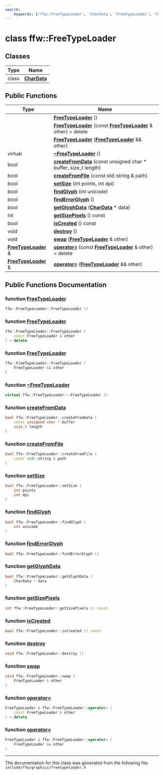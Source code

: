 ```yaml
---
search:
    keywords: ['ffw::FreeTypeLoader', 'CharData', 'FreeTypeLoader', 'FreeTypeLoader', 'FreeTypeLoader', '~FreeTypeLoader', 'createFromData', 'createFromFile', 'setSize', 'findGlyph', 'findErrorGlyph', 'getGlyphData', 'getSizePixels', 'isCreated', 'destroy', 'swap', 'operator=', 'operator=']
---
```


# class ffw::FreeTypeLoader

## Classes

|Type|Name|
|-----|-----|
|class|[**CharData**](classffw_1_1_free_type_loader_1_1_char_data.md)|


## Public Functions

|Type|Name|
|-----|-----|
||[**FreeTypeLoader**](classffw_1_1_free_type_loader.md#1a2e6a6d31b7fd100c29611a149ff17a2c) () |
||[**FreeTypeLoader**](classffw_1_1_free_type_loader.md#1a34565a5f6609bd05f4a01cb30662feec) (const **[FreeTypeLoader](classffw_1_1_free_type_loader.md)** & other) = delete |
||[**FreeTypeLoader**](classffw_1_1_free_type_loader.md#1abfa1c7aeafa6cc8dd94c228bd72d574c) (**[FreeTypeLoader](classffw_1_1_free_type_loader.md)** && other) |
|virtual |[**~FreeTypeLoader**](classffw_1_1_free_type_loader.md#1a49e129a77fa999992765514be1eabe79) () |
|bool|[**createFromData**](classffw_1_1_free_type_loader.md#1a774613675e3439649cc0d544b6255e66) (const unsigned char \* buffer, size\_t length) |
|bool|[**createFromFile**](classffw_1_1_free_type_loader.md#1aec08f4d3792c16e87ab7f285d8e1fb14) (const std::string & path) |
|bool|[**setSize**](classffw_1_1_free_type_loader.md#1a44b2dab370e95107125c40220940947e) (int points, int dpi) |
|bool|[**findGlyph**](classffw_1_1_free_type_loader.md#1a08647648110af9e69ab5cd2a6b14242c) (int unicode) |
|bool|[**findErrorGlyph**](classffw_1_1_free_type_loader.md#1a0b7e56504393e08cb104f00f5f984bd8) () |
|bool|[**getGlyphData**](classffw_1_1_free_type_loader.md#1a2b5b2d7cdaf6608983b99aca0bcd2cec) (**[CharData](classffw_1_1_free_type_loader_1_1_char_data.md)** \* data) |
|int|[**getSizePixels**](classffw_1_1_free_type_loader.md#1a807f480e49a4b0651773c8d32acd59d2) () const |
|bool|[**isCreated**](classffw_1_1_free_type_loader.md#1a5b52f05602c263e772e5facecf22ba1c) () const |
|void|[**destroy**](classffw_1_1_free_type_loader.md#1aaec7a25ac382149a82fe1eac2116f1e7) () |
|void|[**swap**](classffw_1_1_free_type_loader.md#1a955aaa6f8e3b2c07051efb02ec3aa904) (**[FreeTypeLoader](classffw_1_1_free_type_loader.md)** & other) |
|**[FreeTypeLoader](classffw_1_1_free_type_loader.md)** &|[**operator=**](classffw_1_1_free_type_loader.md#1aace650be70feff977d30e6e7bb685762) (const **[FreeTypeLoader](classffw_1_1_free_type_loader.md)** & other) = delete |
|**[FreeTypeLoader](classffw_1_1_free_type_loader.md)** &|[**operator=**](classffw_1_1_free_type_loader.md#1a8a94b478cae502e61e380a57b0dbf829) (**[FreeTypeLoader](classffw_1_1_free_type_loader.md)** && other) |


## Public Functions Documentation

### function <a id="1a2e6a6d31b7fd100c29611a149ff17a2c" href="#1a2e6a6d31b7fd100c29611a149ff17a2c">FreeTypeLoader</a>

```cpp
ffw::FreeTypeLoader::FreeTypeLoader ()
```



### function <a id="1a34565a5f6609bd05f4a01cb30662feec" href="#1a34565a5f6609bd05f4a01cb30662feec">FreeTypeLoader</a>

```cpp
ffw::FreeTypeLoader::FreeTypeLoader (
    const FreeTypeLoader & other
) = delete
```



### function <a id="1abfa1c7aeafa6cc8dd94c228bd72d574c" href="#1abfa1c7aeafa6cc8dd94c228bd72d574c">FreeTypeLoader</a>

```cpp
ffw::FreeTypeLoader::FreeTypeLoader (
    FreeTypeLoader && other
)
```



### function <a id="1a49e129a77fa999992765514be1eabe79" href="#1a49e129a77fa999992765514be1eabe79">~FreeTypeLoader</a>

```cpp
virtual ffw::FreeTypeLoader::~FreeTypeLoader ()
```



### function <a id="1a774613675e3439649cc0d544b6255e66" href="#1a774613675e3439649cc0d544b6255e66">createFromData</a>

```cpp
bool ffw::FreeTypeLoader::createFromData (
    const unsigned char * buffer
    size_t length
)
```



### function <a id="1aec08f4d3792c16e87ab7f285d8e1fb14" href="#1aec08f4d3792c16e87ab7f285d8e1fb14">createFromFile</a>

```cpp
bool ffw::FreeTypeLoader::createFromFile (
    const std::string & path
)
```



### function <a id="1a44b2dab370e95107125c40220940947e" href="#1a44b2dab370e95107125c40220940947e">setSize</a>

```cpp
bool ffw::FreeTypeLoader::setSize (
    int points
    int dpi
)
```



### function <a id="1a08647648110af9e69ab5cd2a6b14242c" href="#1a08647648110af9e69ab5cd2a6b14242c">findGlyph</a>

```cpp
bool ffw::FreeTypeLoader::findGlyph (
    int unicode
)
```



### function <a id="1a0b7e56504393e08cb104f00f5f984bd8" href="#1a0b7e56504393e08cb104f00f5f984bd8">findErrorGlyph</a>

```cpp
bool ffw::FreeTypeLoader::findErrorGlyph ()
```



### function <a id="1a2b5b2d7cdaf6608983b99aca0bcd2cec" href="#1a2b5b2d7cdaf6608983b99aca0bcd2cec">getGlyphData</a>

```cpp
bool ffw::FreeTypeLoader::getGlyphData (
    CharData * data
)
```



### function <a id="1a807f480e49a4b0651773c8d32acd59d2" href="#1a807f480e49a4b0651773c8d32acd59d2">getSizePixels</a>

```cpp
int ffw::FreeTypeLoader::getSizePixels () const
```



### function <a id="1a5b52f05602c263e772e5facecf22ba1c" href="#1a5b52f05602c263e772e5facecf22ba1c">isCreated</a>

```cpp
bool ffw::FreeTypeLoader::isCreated () const
```



### function <a id="1aaec7a25ac382149a82fe1eac2116f1e7" href="#1aaec7a25ac382149a82fe1eac2116f1e7">destroy</a>

```cpp
void ffw::FreeTypeLoader::destroy ()
```



### function <a id="1a955aaa6f8e3b2c07051efb02ec3aa904" href="#1a955aaa6f8e3b2c07051efb02ec3aa904">swap</a>

```cpp
void ffw::FreeTypeLoader::swap (
    FreeTypeLoader & other
)
```



### function <a id="1aace650be70feff977d30e6e7bb685762" href="#1aace650be70feff977d30e6e7bb685762">operator=</a>

```cpp
FreeTypeLoader & ffw::FreeTypeLoader::operator= (
    const FreeTypeLoader & other
) = delete
```



### function <a id="1a8a94b478cae502e61e380a57b0dbf829" href="#1a8a94b478cae502e61e380a57b0dbf829">operator=</a>

```cpp
FreeTypeLoader & ffw::FreeTypeLoader::operator= (
    FreeTypeLoader && other
)
```





----------------------------------------
The documentation for this class was generated from the following file: `include/ffw/graphics/freetypeloader.h`
